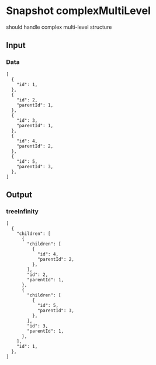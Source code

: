 # Snapshot complexMultiLevel

should handle complex multi-level structure

## Input

### Data
```json5
[
  {
    "id": 1,
  },
  {
    "id": 2,
    "parentId": 1,
  },
  {
    "id": 3,
    "parentId": 1,
  },
  {
    "id": 4,
    "parentId": 2,
  },
  {
    "id": 5,
    "parentId": 3,
  },
]
```

## Output

### treeInfinity
```json5
[
  {
    "children": [
      {
        "children": [
          {
            "id": 4,
            "parentId": 2,
          },
        ],
        "id": 2,
        "parentId": 1,
      },
      {
        "children": [
          {
            "id": 5,
            "parentId": 3,
          },
        ],
        "id": 3,
        "parentId": 1,
      },
    ],
    "id": 1,
  },
]
```